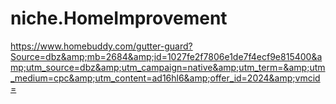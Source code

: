 # niche.HomeImprovement
https://www.homebuddy.com/gutter-guard?Source=dbz&amp;mb=2684&amp;id=1027fe2f7806e1de7f4ecf9e815400&amp;utm_source=dbz&amp;utm_campaign=native&amp;utm_term=&amp;utm_medium=cpc&amp;utm_content=ad16hl6&amp;offer_id=2024&amp;vmcid=

